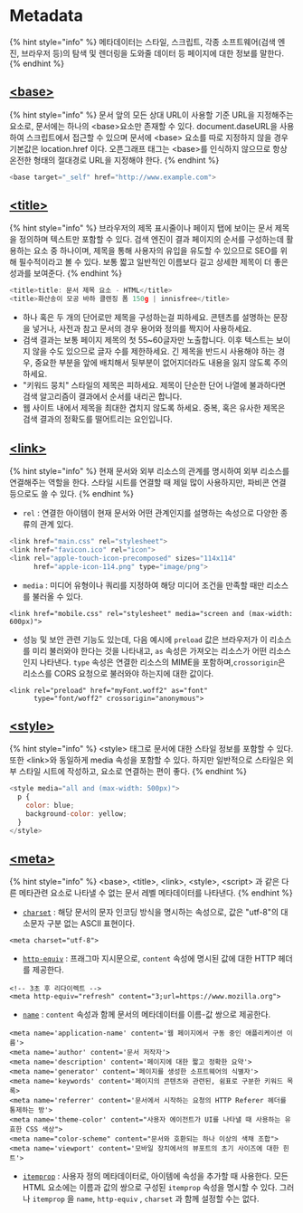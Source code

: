 # Metadata

{% hint style="info" %}
메타데이터는 스타일, 스크립트, 각종 소프트웨어(검색 엔진, 브라우저 등)의 탐색 및 렌더링을 도와줄 데이터 등 페이지에 대한 정보를 말한다.&#x20;
{% endhint %}

## [\<base>](https://developer.mozilla.org/ko/docs/Web/HTML/Element/base)

{% hint style="info" %}
&#x20;문서 앞의 모든 상대 URL이 사용할 기준 URL을 지정해주는 요소로, 문서에는 하나의 \<base>요소만 존재할 수 있다. document.daseURL을 사용하여 스크립트에서 접근할 수 있으며 문서에 \<base> 요소를 따로 지정하지 않을 경우 기본값은 location.href 이다. 오픈그래프 태그는 \<base>를 인식하지 않으므로 항상 온전한 형태의 절대경로 URL을 지정해야 한다.
{% endhint %}

```javascript
<base target="_self" href="http://www.example.com">
```

## [\<title>](https://developer.mozilla.org/ko/docs/Web/HTML/Element/title)

{% hint style="info" %}
브라우저의 제목 표시줄이나 페이지 탭에 보이는 문서 제목을 정의하며 텍스트만 포함할 수 있다. 검색 엔진이 결과 페이지의 순서를 구성하는데 활용하는 요소 중 하나이며, 제목을 통해 사용자의 유입을 유도할 수 있으므로 SEO를 위해 필수적이라고 볼 수 있다. 보통 짧고 일반적인 이름보다 길고 상세한 제목이 더 좋은 성과를 보여준다.
{% endhint %}

```javascript
<title>title: 문서 제목 요소 - HTML</title>
<title>화산송이 모공 바하 클렌징 폼 150g | innisfree</title>
```

* 하나 혹은 두 개의 단어로만 제목을 구성하는걸 피하세요. 콘텐츠를 설명하는 문장을 넣거나, 사전과 참고 문서의 경우 용어와 정의를 짝지어 사용하세요.
* 검색 결과는 보통 페이지 제목의 첫 55\~60글자만 노출합니다. 이후 텍스트는 보이지 않을 수도 있으므로 글자 수를 제한하세요. 긴 제목을 반드시 사용해야 하는 경우, 중요한 부분을 앞에 배치해서 뒷부분이 없어지더라도 내용을 잃지 않도록 주의하세요.
* "키워드 뭉치" 스타일의 제목은 피하세요. 제목이 단순한 단어 나열에 불과하다면 검색 알고리즘이 결과에서 순서를 내리곤 합니다.
* 웹 사이트 내에서 제목을 최대한 겹치지 않도록 하세요. 중복, 혹은 유사한 제목은 검색 결과의 정확도를 떨어트리는 요인입니다.

## [\<link>](https://developer.mozilla.org/ko/docs/Web/HTML/Element/link)

{% hint style="info" %}
현재 문서와 외부 리소스의 관계를 명시하여 외부 리소스를 연결해주는 역할을 한다. 스타일 시트를 연결할 때 제일 많이 사용하지만, 파비콘 연결 등으로도 쓸 수 있다.&#x20;
{% endhint %}

* `rel` : 연결한 아이템이 현재 문서와 어떤 관계인지를 설명하는 속성으로 다양한 종류의 관계 있다.

```javascript
<link href="main.css" rel="stylesheet">
<link href="favicon.ico" rel="icon">
<link rel="apple-touch-icon-precomposed" sizes="114x114"
      href="apple-icon-114.png" type="image/png">  
```

* `media` : 미디어 유형이나 쿼리를 지정하여 해당 미디어 조건을 만족할 때만 리소스를 불러올 수 있다.

```
<link href="mobile.css" rel="stylesheet" media="screen and (max-width: 600px)">
```

* 성능 및 보안 관련 기능도 있는데, 다음 예시에 `preload` 값은 브라우저가 이 리소스를 미리 불러와야 한다는 것을 나타내고, `as` 속성은 가져오는 리소스가 어떤 리소스인지 나타낸다. `type` 속성은 연결한 리소스의 MIME을 포함하며,`crossorigin`은 리소스를 CORS 요청으로 불러와야 하는지에 대한 값이다.

```
<link rel="preload" href="myFont.woff2" as="font"
      type="font/woff2" crossorigin="anonymous">
```

## [\<style>](https://developer.mozilla.org/ko/docs/Web/HTML/Element/style)

{% hint style="info" %}
\<style> 태그로 문서에 대한 스타일 정보를 포함할 수 있다. 또한 \<link>와 동일하게 media 속성을 포함할 수 있다. 하지만 일반적으로 스타일은 외부 스타일 시트에 작성하고, 요소로 연결하는 편이 좋다.
{% endhint %}

```javascript
<style media="all and (max-width: 500px)">
  p {
    color: blue;
    background-color: yellow;
  }
</style>
```

## [\<meta>](https://developer.mozilla.org/ko/docs/Web/HTML/Element/meta)

{% hint style="info" %}
\<base>, \<title>, \<link>, \<style>, \<script> 과 같은 다른 메타관련 요소로 나타낼 수 없는 문서 레벨 메타데이터를 나타낸다.
{% endhint %}

* [`charset`](https://developer.mozilla.org/ko/docs/Web/HTML/Element/meta#attr-charset) : 해당 문서의 문자 인코딩 방식을 명시하는 속성으로, 값은 "utf-8"의 대소문자 구분 없는 ASCII 표현이다.

```
<meta charset="utf-8">
```

* [`http-equiv`](https://developer.mozilla.org/ko/docs/Web/HTML/Element/meta#attr-http-equiv) : 프래그마 지시문으로, `content` 속성에 명시된 값에 대한 HTTP 헤더를 제공한다.

```
<!-- 3초 후 리다이렉트 -->
<meta http-equiv="refresh" content="3;url=https://www.mozilla.org">
```

* [`name`](https://developer.mozilla.org/ko/docs/Web/HTML/Element/meta/name) :  `content` 속성과 함께 문서의 메타데이터를 이름-값 쌍으로 제공한다.

```
<meta name='application-name' content='웹 페이지에서 구동 중인 애플리케이션 이름'>
<meta name='author' content='문서 저작자'>
<meta name='description' content='페이지에 대한 짧고 정확한 요약'>
<meta name='generator' content='페이지를 생성한 소프트웨어의 식별자'>
<meta name='keywords' content='페이지의 콘텐츠와 관련된, 쉼표로 구분한 키워드 목록>
<meta name='referrer' content='문서에서 시작하는 요청의 HTTP Referer 헤더를 통제하는 방'>
<meta name='theme-color' content="사용자 에이전트가 UI를 나타낼 때 사용하는 유효한 CSS 색상">
<meta name="color-scheme" content="문서와 호환되는 하나 이상의 색채 조합">
<meta name='viewport' content='모바일 장치에서의 뷰포트의 초기 사이즈에 대한 힌트'>
```

* [`itemprop`](https://developer.mozilla.org/ko/docs/Web/HTML/Global\_attributes#attr-itemprop) : 사용자 정의 메타데이터로, 아이템에 속성을 추가할 때 사용한다. 모든 HTML 요소에는 이름과 값의 쌍으로 구성된 `itemprop` 속성을 명시할 수 있다. 그러나 `itemprop` 을 `name`, `http-equiv` , `charset` 과 함께 설정할 수는 없다.
